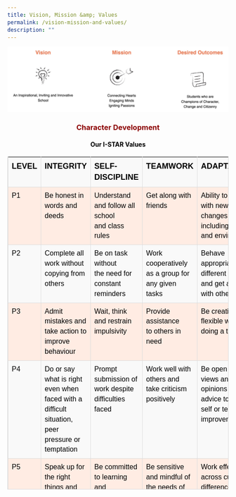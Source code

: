 ```yaml
---
title: Vision, Mission &amp; Values
permalink: /vision-mission-and-values/
description: ""
---
```

![Vision, Mission &amp; Values](/images/Vision%20Mission%20Values.jpg)

<h3 style="color:darkred" align="center">Character Development</h3>

<h4 style="color:black" align="center">Our I-STAR Values
</h4>

<table class="table table-bordered table-striped aligncenter" style="box-sizing: border-box; border-collapse: collapse; border-spacing: 0px; background-color: rgb(255, 236, 227); clear: both; width: 949px; max-width: 100%; margin: 5px auto; border: 1px solid rgb(221, 221, 221); display: block; color: rgb(128, 128, 128); font-family: Helvetica, Verdana, Arial, sans-serif; font-size: 14px; font-style: normal; font-variant-ligatures: normal; font-variant-caps: normal; font-weight: 400; letter-spacing: normal; orphans: 2; text-align: start; text-transform: none; white-space: normal; widows: 2; word-spacing: 0px; -webkit-text-stroke-width: 0px; text-decoration-thickness: initial; text-decoration-style: initial; text-decoration-color: initial; height: 756px;"><tbody style="box-sizing: border-box;"><tr style="box-sizing: border-box; background-color: rgb(249, 249, 249); height: 11px;"><td style="box-sizing: border-box; padding: 8px; line-height: 1.42857; vertical-align: top; border-top: none !important; border-right: 1px solid rgb(221, 221, 221); border-bottom: 1px solid rgb(221, 221, 221); border-left: 1px solid rgb(221, 221, 221); border-image: initial; width: 12px; height: 11px;"><span style="box-sizing: border-box; font-size: 18px;"><strong style="box-sizing: border-box; font-weight: bold;"><span style="box-sizing: border-box; color: rgb(0, 0, 0); font-family: helvetica, arial, sans-serif;">LEVEL</span></strong></span></td><td style="box-sizing: border-box; padding: 8px; line-height: 1.42857; vertical-align: top; border-top: none !important; border-right: 1px solid rgb(221, 221, 221); border-bottom: 1px solid rgb(221, 221, 221); border-left: 1px solid rgb(221, 221, 221); border-image: initial; width: 170px; height: 11px;"><span style="box-sizing: border-box; font-size: 18px;"><strong style="box-sizing: border-box; font-weight: bold;"><span style="box-sizing: border-box; color: rgb(0, 0, 0); font-family: helvetica, arial, sans-serif;">INTEGRITY</span></strong></span></td><td style="box-sizing: border-box; padding: 8px; line-height: 1.42857; vertical-align: top; border-top: none !important; border-right: 1px solid rgb(221, 221, 221); border-bottom: 1px solid rgb(221, 221, 221); border-left: 1px solid rgb(221, 221, 221); border-image: initial; width: 194px; height: 11px;"><span style="box-sizing: border-box; font-size: 18px;"><strong style="box-sizing: border-box; font-weight: bold;"><span style="box-sizing: border-box; color: rgb(0, 0, 0); font-family: helvetica, arial, sans-serif;">SELF-DISCIPLINE</span></strong></span></td><td style="box-sizing: border-box; padding: 8px; line-height: 1.42857; vertical-align: top; border-top: none !important; border-right: 1px solid rgb(221, 221, 221); border-bottom: 1px solid rgb(221, 221, 221); border-left: 1px solid rgb(221, 221, 221); border-image: initial; width: 183px; height: 11px;"><span style="box-sizing: border-box; font-size: 18px;"><strong style="box-sizing: border-box; font-weight: bold;"><span style="box-sizing: border-box; color: rgb(0, 0, 0); font-family: helvetica, arial, sans-serif;">TEAMWORK</span></strong></span></td><td style="box-sizing: border-box; padding: 8px; line-height: 1.42857; vertical-align: top; border-top: none !important; border-right: 1px solid rgb(221, 221, 221); border-bottom: 1px solid rgb(221, 221, 221); border-left: 1px solid rgb(221, 221, 221); border-image: initial; width: 183.111px; height: 11px;"><span style="box-sizing: border-box; font-size: 18px;"><strong style="box-sizing: border-box; font-weight: bold;"><span style="box-sizing: border-box; color: rgb(0, 0, 0); font-family: helvetica, arial, sans-serif;">ADAPTABILITY</span></strong></span></td><td style="box-sizing: border-box; padding: 8px; line-height: 1.42857; vertical-align: top; border-top: none !important; border-right: 1px solid rgb(221, 221, 221); border-bottom: 1px solid rgb(221, 221, 221); border-left: 1px solid rgb(221, 221, 221); border-image: initial; width: 206.889px; height: 11px;"><span style="box-sizing: border-box; font-size: 18px;"><strong style="box-sizing: border-box; font-weight: bold;"><span style="box-sizing: border-box; color: rgb(0, 0, 0); font-family: helvetica, arial, sans-serif;">RESPECT</span></strong></span></td></tr><tr style="box-sizing: border-box; height: 25px;"><td style="box-sizing: border-box; padding: 8px; line-height: 1.42857; vertical-align: top; border-top: none !important; border-right: 1px solid rgb(221, 221, 221); border-bottom: 1px solid rgb(221, 221, 221); border-left: 1px solid rgb(221, 221, 221); border-image: initial; width: 12px; height: 25px;"><span style="box-sizing: border-box; font-family: helvetica, arial, sans-serif; font-size: 16px; color: rgb(0, 0, 0);"><span style="box-sizing: border-box; font-family: helvetica, arial, sans-serif;">P1</span></span></td><td style="box-sizing: border-box; padding: 8px; line-height: 1.42857; vertical-align: top; border-top: none !important; border-right: 1px solid rgb(221, 221, 221); border-bottom: 1px solid rgb(221, 221, 221); border-left: 1px solid rgb(221, 221, 221); border-image: initial; width: 170px; height: 25px;"><span style="box-sizing: border-box; font-family: helvetica, arial, sans-serif; font-size: 16px; color: rgb(0, 0, 0);">Be honest in words and deeds</span></td><td style="box-sizing: border-box; padding: 8px; line-height: 1.42857; vertical-align: top; border-top: none !important; border-right: 1px solid rgb(221, 221, 221); border-bottom: 1px solid rgb(221, 221, 221); border-left: 1px solid rgb(221, 221, 221); border-image: initial; width: 194px; height: 25px;"><span style="box-sizing: border-box; color: rgb(0, 0, 0); font-family: helvetica, arial, sans-serif; font-size: 16px;">Understand and follow all school<br style="box-sizing: border-box;">and class rules</span></td><td style="box-sizing: border-box; padding: 8px; line-height: 1.42857; vertical-align: top; border-top: none !important; border-right: 1px solid rgb(221, 221, 221); border-bottom: 1px solid rgb(221, 221, 221); border-left: 1px solid rgb(221, 221, 221); border-image: initial; width: 183px; height: 25px;"><span style="box-sizing: border-box; font-family: helvetica, arial, sans-serif; font-size: 16px; color: rgb(0, 0, 0);">Get along with friends</span></td><td style="box-sizing: border-box; padding: 8px; line-height: 1.42857; vertical-align: top; border-top: none !important; border-right: 1px solid rgb(221, 221, 221); border-bottom: 1px solid rgb(221, 221, 221); border-left: 1px solid rgb(221, 221, 221); border-image: initial; width: 183.111px; height: 25px;"><span style="box-sizing: border-box; font-family: helvetica, arial, sans-serif; font-size: 16px; color: rgb(0, 0, 0);">Ability to cope with new changes, including peers and environment</span></td><td style="box-sizing: border-box; padding: 8px; line-height: 1.42857; vertical-align: top; border-top: none !important; border-right: 1px solid rgb(221, 221, 221); border-bottom: 1px solid rgb(221, 221, 221); border-left: 1px solid rgb(221, 221, 221); border-image: initial; width: 206.889px; height: 25px;"><span style="box-sizing: border-box; font-family: helvetica, arial, sans-serif; font-size: 16px; color: rgb(0, 0, 0);">Be polite towards all members in the school community</span></td></tr><tr style="box-sizing: border-box; background-color: rgb(249, 249, 249); height: 25px;"><td style="box-sizing: border-box; padding: 8px; line-height: 1.42857; vertical-align: top; border-top: none !important; border-right: 1px solid rgb(221, 221, 221); border-bottom: 1px solid rgb(221, 221, 221); border-left: 1px solid rgb(221, 221, 221); border-image: initial; width: 12px; height: 25px; text-align: left;"><span style="box-sizing: border-box; color: rgb(0, 0, 0); font-family: helvetica, arial, sans-serif; font-size: 16px;">P2</span></td><td style="box-sizing: border-box; padding: 8px; line-height: 1.42857; vertical-align: top; border-top: none !important; border-right: 1px solid rgb(221, 221, 221); border-bottom: 1px solid rgb(221, 221, 221); border-left: 1px solid rgb(221, 221, 221); border-image: initial; width: 170px; height: 25px; text-align: left;"><span style="box-sizing: border-box; font-family: helvetica, arial, sans-serif; font-size: 16px; color: rgb(0, 0, 0);">Complete all work without copying from others</span></td><td style="box-sizing: border-box; padding: 8px; line-height: 1.42857; vertical-align: top; border-top: none !important; border-right: 1px solid rgb(221, 221, 221); border-bottom: 1px solid rgb(221, 221, 221); border-left: 1px solid rgb(221, 221, 221); border-image: initial; width: 194px; height: 25px; text-align: left;"><span style="box-sizing: border-box; font-family: helvetica, arial, sans-serif; font-size: 16px; color: rgb(0, 0, 0);">Be on task without<br style="box-sizing: border-box;">the need for constant reminders</span></td><td style="box-sizing: border-box; padding: 8px; line-height: 1.42857; vertical-align: top; border-top: none !important; border-right: 1px solid rgb(221, 221, 221); border-bottom: 1px solid rgb(221, 221, 221); border-left: 1px solid rgb(221, 221, 221); border-image: initial; width: 183px; height: 25px; text-align: left;"><span style="box-sizing: border-box; font-family: helvetica, arial, sans-serif; font-size: 16px; color: rgb(0, 0, 0);">Work cooperatively as a group for any given tasks</span></td><td style="box-sizing: border-box; padding: 8px; line-height: 1.42857; vertical-align: top; border-top: none !important; border-right: 1px solid rgb(221, 221, 221); border-bottom: 1px solid rgb(221, 221, 221); border-left: 1px solid rgb(221, 221, 221); border-image: initial; width: 183.111px; height: 25px; text-align: left;"><span style="box-sizing: border-box; font-family: helvetica, arial, sans-serif; font-size: 16px; color: rgb(0, 0, 0);">Behave appropriately in different situations and get along well with others</span></td><td style="box-sizing: border-box; padding: 8px; line-height: 1.42857; vertical-align: top; border-top: none !important; border-right: 1px solid rgb(221, 221, 221); border-bottom: 1px solid rgb(221, 221, 221); border-left: 1px solid rgb(221, 221, 221); border-image: initial; width: 206.889px; height: 25px; text-align: left;"><span style="box-sizing: border-box; font-family: helvetica, arial, sans-serif; font-size: 16px; color: rgb(0, 0, 0);">Show respect to self and others by being modest in appearance</span></td></tr><tr style="box-sizing: border-box; height: 25px;"><td style="box-sizing: border-box; padding: 8px; line-height: 1.42857; vertical-align: top; border-top: none !important; border-right: 1px solid rgb(221, 221, 221); border-bottom: 1px solid rgb(221, 221, 221); border-left: 1px solid rgb(221, 221, 221); border-image: initial; width: 12px; height: 25px; text-align: left;"><span style="box-sizing: border-box; font-family: helvetica, arial, sans-serif; font-size: 16px; color: rgb(0, 0, 0);">P3</span></td><td style="box-sizing: border-box; padding: 8px; line-height: 1.42857; vertical-align: top; border-top: none !important; border-right: 1px solid rgb(221, 221, 221); border-bottom: 1px solid rgb(221, 221, 221); border-left: 1px solid rgb(221, 221, 221); border-image: initial; width: 170px; height: 25px; text-align: left;"><span style="box-sizing: border-box; font-family: helvetica, arial, sans-serif; font-size: 16px; color: rgb(0, 0, 0);">Admit mistakes and take action to improve behaviour</span></td><td style="box-sizing: border-box; padding: 8px; line-height: 1.42857; vertical-align: top; border-top: none !important; border-right: 1px solid rgb(221, 221, 221); border-bottom: 1px solid rgb(221, 221, 221); border-left: 1px solid rgb(221, 221, 221); border-image: initial; width: 194px; height: 25px; text-align: left;"><span style="box-sizing: border-box; font-family: helvetica, arial, sans-serif; font-size: 16px; color: rgb(0, 0, 0);">Wait, think and restrain impulsivity</span></td><td style="box-sizing: border-box; padding: 8px; line-height: 1.42857; vertical-align: top; border-top: none !important; border-right: 1px solid rgb(221, 221, 221); border-bottom: 1px solid rgb(221, 221, 221); border-left: 1px solid rgb(221, 221, 221); border-image: initial; width: 183px; height: 25px; text-align: left;"><span style="box-sizing: border-box; font-family: helvetica, arial, sans-serif; font-size: 16px; color: rgb(0, 0, 0);">Provide assistance<br style="box-sizing: border-box;">to others in need</span></td><td style="box-sizing: border-box; padding: 8px; line-height: 1.42857; vertical-align: top; border-top: none !important; border-right: 1px solid rgb(221, 221, 221); border-bottom: 1px solid rgb(221, 221, 221); border-left: 1px solid rgb(221, 221, 221); border-image: initial; width: 183.111px; height: 25px; text-align: left;"><span style="box-sizing: border-box; font-family: helvetica, arial, sans-serif; font-size: 16px; color: rgb(0, 0, 0);">Be creative and flexible when doing a task</span></td><td style="box-sizing: border-box; padding: 8px; line-height: 1.42857; vertical-align: top; border-top: none !important; border-right: 1px solid rgb(221, 221, 221); border-bottom: 1px solid rgb(221, 221, 221); border-left: 1px solid rgb(221, 221, 221); border-image: initial; width: 206.889px; height: 25px; text-align: left;"><span style="box-sizing: border-box; font-family: helvetica, arial, sans-serif; font-size: 16px; color: rgb(0, 0, 0);">Respect the property of peers and school</span></td></tr><tr style="box-sizing: border-box; background-color: rgb(249, 249, 249); height: 25px;"><td style="box-sizing: border-box; padding: 8px; line-height: 1.42857; vertical-align: top; border-top: none !important; border-right: 1px solid rgb(221, 221, 221); border-bottom: 1px solid rgb(221, 221, 221); border-left: 1px solid rgb(221, 221, 221); border-image: initial; width: 12px; height: 25px; text-align: left;"><span style="box-sizing: border-box; font-family: helvetica, arial, sans-serif; font-size: 16px; color: rgb(0, 0, 0);">P4</span></td><td style="box-sizing: border-box; padding: 8px; line-height: 1.42857; vertical-align: top; border-top: none !important; border-right: 1px solid rgb(221, 221, 221); border-bottom: 1px solid rgb(221, 221, 221); border-left: 1px solid rgb(221, 221, 221); border-image: initial; width: 170px; height: 25px; text-align: left;"><span style="box-sizing: border-box; font-family: helvetica, arial, sans-serif; font-size: 16px; color: rgb(0, 0, 0);">Do or say what is right even when faced with a difficult situation, peer pressure or temptation</span></td><td style="box-sizing: border-box; padding: 8px; line-height: 1.42857; vertical-align: top; border-top: none !important; border-right: 1px solid rgb(221, 221, 221); border-bottom: 1px solid rgb(221, 221, 221); border-left: 1px solid rgb(221, 221, 221); border-image: initial; width: 194px; height: 25px; text-align: left;"><span style="box-sizing: border-box; font-family: helvetica, arial, sans-serif; font-size: 16px; color: rgb(0, 0, 0);">Prompt submission of work despite difficulties faced</span></td><td style="box-sizing: border-box; padding: 8px; line-height: 1.42857; vertical-align: top; border-top: none !important; border-right: 1px solid rgb(221, 221, 221); border-bottom: 1px solid rgb(221, 221, 221); border-left: 1px solid rgb(221, 221, 221); border-image: initial; width: 183px; height: 25px; text-align: left;"><span style="box-sizing: border-box; font-family: helvetica, arial, sans-serif; font-size: 16px; color: rgb(0, 0, 0);">Work well with others and take criticism positively</span></td><td style="box-sizing: border-box; padding: 8px; line-height: 1.42857; vertical-align: top; border-top: none !important; border-right: 1px solid rgb(221, 221, 221); border-bottom: 1px solid rgb(221, 221, 221); border-left: 1px solid rgb(221, 221, 221); border-image: initial; width: 183.111px; height: 25px; text-align: left;"><span style="box-sizing: border-box; font-family: helvetica, arial, sans-serif; font-size: 16px; color: rgb(0, 0, 0);">Be open to others’ views and opinions and advice towards self or teams’ improvement</span></td><td style="box-sizing: border-box; padding: 8px; line-height: 1.42857; vertical-align: top; border-top: none !important; border-right: 1px solid rgb(221, 221, 221); border-bottom: 1px solid rgb(221, 221, 221); border-left: 1px solid rgb(221, 221, 221); border-image: initial; width: 206.889px; height: 25px; text-align: left;"><span style="box-sizing: border-box; font-family: helvetica, arial, sans-serif; font-size: 16px; color: rgb(0, 0, 0);">Show understanding, care and empathy for peers, adults and the environment</span></td></tr><tr style="box-sizing: border-box; height: 25px;"><td style="box-sizing: border-box; padding: 8px; line-height: 1.42857; vertical-align: top; border-top: none !important; border-right: 1px solid rgb(221, 221, 221); border-bottom: 1px solid rgb(221, 221, 221); border-left: 1px solid rgb(221, 221, 221); border-image: initial; width: 12px; height: 25px; text-align: left;"><span style="box-sizing: border-box; font-family: helvetica, arial, sans-serif; font-size: 16px; color: rgb(0, 0, 0);">P5</span></td><td style="box-sizing: border-box; padding: 8px; line-height: 1.42857; vertical-align: top; border-top: none !important; border-right: 1px solid rgb(221, 221, 221); border-bottom: 1px solid rgb(221, 221, 221); border-left: 1px solid rgb(221, 221, 221); border-image: initial; width: 170px; height: 25px; text-align: left;"><span style="box-sizing: border-box; font-family: helvetica, arial, sans-serif; font-size: 16px; color: rgb(0, 0, 0);">Speak up for the right things and stand up against the wrong deeds</span></td><td style="box-sizing: border-box; padding: 8px; line-height: 1.42857; vertical-align: top; border-top: none !important; border-right: 1px solid rgb(221, 221, 221); border-bottom: 1px solid rgb(221, 221, 221); border-left: 1px solid rgb(221, 221, 221); border-image: initial; width: 194px; height: 25px; text-align: left;"><span style="box-sizing: border-box; font-family: helvetica, arial, sans-serif; font-size: 16px; color: rgb(0, 0, 0);">Be committed to learning and behaviour</span></td><td style="box-sizing: border-box; padding: 8px; line-height: 1.42857; vertical-align: top; border-top: none !important; border-right: 1px solid rgb(221, 221, 221); border-bottom: 1px solid rgb(221, 221, 221); border-left: 1px solid rgb(221, 221, 221); border-image: initial; width: 183px; height: 25px; text-align: left;"><span style="box-sizing: border-box; font-family: helvetica, arial, sans-serif; font-size: 16px; color: rgb(0, 0, 0);">Be sensitive and mindful of the needs of others when working as a group and demonstrate team spirit</span></td><td style="box-sizing: border-box; padding: 8px; line-height: 1.42857; vertical-align: top; border-top: none !important; border-right: 1px solid rgb(221, 221, 221); border-bottom: 1px solid rgb(221, 221, 221); border-left: 1px solid rgb(221, 221, 221); border-image: initial; width: 183.111px; height: 25px; text-align: left;"><span style="box-sizing: border-box; font-family: helvetica, arial, sans-serif; font-size: 16px; color: rgb(0, 0, 0);">Work effectively across cultural differences</span></td><td style="box-sizing: border-box; padding: 8px; line-height: 1.42857; vertical-align: top; border-top: none !important; border-right: 1px solid rgb(221, 221, 221); border-bottom: 1px solid rgb(221, 221, 221); border-left: 1px solid rgb(221, 221, 221); border-image: initial; width: 206.889px; height: 25px; text-align: left;"><span style="box-sizing: border-box; font-family: helvetica, arial, sans-serif; font-size: 16px; color: rgb(0, 0, 0);">Appreciate the differences in abilities and talents of others</span></td></tr><tr style="box-sizing: border-box; background-color: rgb(249, 249, 249); height: 25px;"><td style="box-sizing: border-box; padding: 8px; line-height: 1.42857; vertical-align: top; border-top: none !important; border-right: 1px solid rgb(221, 221, 221); border-bottom: 1px solid rgb(221, 221, 221); border-left: 1px solid rgb(221, 221, 221); border-image: initial; width: 12px; height: 25px; text-align: left;"><span style="box-sizing: border-box; font-family: helvetica, arial, sans-serif; font-size: 16px; color: rgb(0, 0, 0);">P6</span></td><td style="box-sizing: border-box; padding: 8px; line-height: 1.42857; vertical-align: top; border-top: none !important; border-right: 1px solid rgb(221, 221, 221); border-bottom: 1px solid rgb(221, 221, 221); border-left: 1px solid rgb(221, 221, 221); border-image: initial; width: 170px; height: 25px; text-align: left;"><span style="box-sizing: border-box; font-family: helvetica, arial, sans-serif; font-size: 16px; color: rgb(0, 0, 0);">Be morally consistent in words and actions</span></td><td style="box-sizing: border-box; padding: 8px; line-height: 1.42857; vertical-align: top; border-top: none !important; border-right: 1px solid rgb(221, 221, 221); border-bottom: 1px solid rgb(221, 221, 221); border-left: 1px solid rgb(221, 221, 221); border-image: initial; width: 194px; height: 25px; text-align: left;"><span style="box-sizing: border-box; font-family: helvetica, arial, sans-serif; font-size: 16px; color: rgb(0, 0, 0);">Be independent in learning and behaviour</span></td><td style="box-sizing: border-box; padding: 8px; line-height: 1.42857; vertical-align: top; border-top: none !important; border-right: 1px solid rgb(221, 221, 221); border-bottom: 1px solid rgb(221, 221, 221); border-left: 1px solid rgb(221, 221, 221); border-image: initial; width: 183px; height: 25px; text-align: left;"><span style="box-sizing: border-box; font-family: helvetica, arial, sans-serif; font-size: 16px; color: rgb(0, 0, 0);">Demonstrate exemplary leadership qualities and positively influence others</span></td><td style="box-sizing: border-box; padding: 8px; line-height: 1.42857; vertical-align: top; border-top: none !important; border-right: 1px solid rgb(221, 221, 221); border-bottom: 1px solid rgb(221, 221, 221); border-left: 1px solid rgb(221, 221, 221); border-image: initial; width: 183.111px; height: 25px; text-align: left;"><span style="box-sizing: border-box; font-family: helvetica, arial, sans-serif; font-size: 16px; color: rgb(0, 0, 0);">Able to cope with differing emotions and regulate behavior accordingly</span></td><td style="box-sizing: border-box; padding: 8px; line-height: 1.42857; vertical-align: top; border-top: none !important; border-right: 1px solid rgb(221, 221, 221); border-bottom: 1px solid rgb(221, 221, 221); border-left: 1px solid rgb(221, 221, 221); border-image: initial; width: 206.889px; height: 25px; text-align: left;"><span style="box-sizing: border-box; font-family: helvetica, arial, sans-serif; font-size: 16px; color: rgb(0, 0, 0);">Appreciate and respect the cultural differences<br style="box-sizing: border-box;">of other race</span>
<br> 
	</td></tr></tbody></table>
